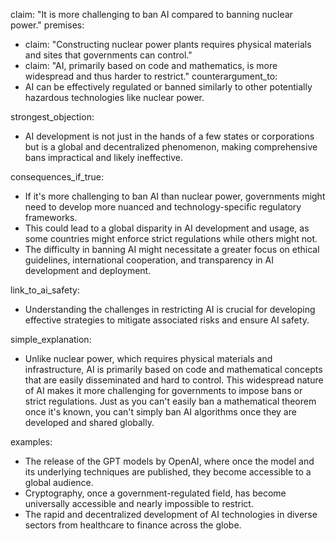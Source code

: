 claim: "It is more challenging to ban AI compared to banning nuclear power."
premises:
  - claim: "Constructing nuclear power plants requires physical materials and sites that governments can control."
  - claim: "AI, primarily based on code and mathematics, is more widespread and thus harder to restrict."
counterargument_to:
  - AI can be effectively regulated or banned similarly to other potentially hazardous technologies like nuclear power.

strongest_objection:
  - AI development is not just in the hands of a few states or corporations but is a global and decentralized phenomenon, making comprehensive bans impractical and likely ineffective.

consequences_if_true:
  - If it's more challenging to ban AI than nuclear power, governments might need to develop more nuanced and technology-specific regulatory frameworks.
  - This could lead to a global disparity in AI development and usage, as some countries might enforce strict regulations while others might not.
  - The difficulty in banning AI might necessitate a greater focus on ethical guidelines, international cooperation, and transparency in AI development and deployment.

link_to_ai_safety:
  - Understanding the challenges in restricting AI is crucial for developing effective strategies to mitigate associated risks and ensure AI safety.

simple_explanation:
  - Unlike nuclear power, which requires physical materials and infrastructure, AI is primarily based on code and mathematical concepts that are easily disseminated and hard to control. This widespread nature of AI makes it more challenging for governments to impose bans or strict regulations. Just as you can't easily ban a mathematical theorem once it's known, you can't simply ban AI algorithms once they are developed and shared globally.

examples:
  - The release of the GPT models by OpenAI, where once the model and its underlying techniques are published, they become accessible to a global audience.
  - Cryptography, once a government-regulated field, has become universally accessible and nearly impossible to restrict.
  - The rapid and decentralized development of AI technologies in diverse sectors from healthcare to finance across the globe.